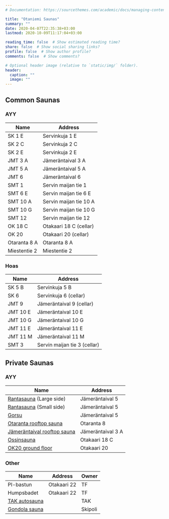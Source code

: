 ```yaml
---
# Documentation: https://sourcethemes.com/academic/docs/managing-content/

title: "Otaniemi Saunas"
summary: ""
date: 2020-04-07T22:35:38+03:00
lastmod: 2020-10-09T11:17:04+03:00

reading_time: false  # Show estimated reading time?
share: false  # Show social sharing links?
profile: false  # Show author profile?
comments: false  # Show comments?

# Optional header image (relative to `static/img/` folder).
header:
  caption: ""
  image: ""
---
```


## Common Saunas
### AYY
Name | Address
-----|-------
SK 1 E | Servinkuja 1 E
SK 2 C | Servinkuja 2 C
SK 2 E | Servinkuja 2 E
JMT 3 A | Jämeräntaival 3 A
JMT 5 A | Jämeräntaival 5 A
JMT 6 | Jämeräntaival 6
SMT 1 | Servin maijan tie 1
SMT 6 E | Servin maijan tie 6 E
SMT 10 A | Servin maijan tie 10 A
SMT 10 G | Servin maijan tie 10 G
SMT 12 | Servin maijan tie 12
OK 18 C | Otakaari 18 C (cellar)
OK 20 | Otakaari 20 (cellar)
Otaranta 8 A | Otaranta 8 A
Miestentie 2 | Miestentie 2

### Hoas
Name | Address
-----|-------
SK 5 B | Servinkuja 5 B
SK 6 | Servinkuja 6 (cellar)
JMT 9 | Jämeräntaival 9 (cellar)
JMT 10 E | Jämeräntaival 10 E
JMT 10 G | Jämeräntaival 10 G
JMT 11 E | Jämeräntaival 11 E
JMT 11 M | Jämeräntaival 11 M
SMT 3 | Servin maijan tie 3 (cellar)

## Private Saunas
### AYY
Name | Address
-----|-------
[Rantasauna](https://www.ayy.fi/en/rantasauna) (Large side) | Jämeräntaival 5
[Rantasauna](https://www.ayy.fi/en/rantasauna) (Small side) | Jämeräntaival 5
[Gorsu](https://www.ayy.fi/en/gorsu) | Jämeräntaival 5
[Otaranta rooftop sauna](https://www.ayy.fi/en/otaranta-rooftop-sauna) | Otaranta 8
[Jämeräntaival rooftop sauna](https://www.ayy.fi/en/jamerantaival-rooftop-sauna) | Jämeräntaival 3 A
[Ossinsauna](https://www.ayy.fi/en/ossinsauna) | Otakaari 18 C
[OK20 ground floor](https://www.ayy.fi/en/ok20) | Otakaari 20

### Other
Name | Address | Owner
-----|---------|---------
PI-bastun | Otakaari 22 | TF
Humpsbadet | Otakaari 22 | TF
[TAK autosauna](https://tak.ayy.fi/tak/index.php?page=autosauna) |  | TAK
[Gondola sauna](https://www.skipoli.fi/en/member-benefits/suomi-gondolisauna/) |  | Skipoli
